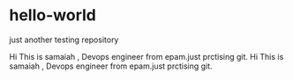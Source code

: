 # hello-world
just another testing repository

Hi This is samaiah , Devops engineer from epam.just prctising git.
Hi This is samaiah , Devops engineer from epam.just prctising git.

